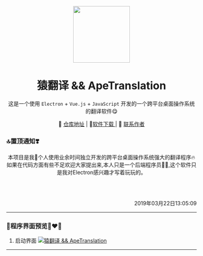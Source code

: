 <p align="center">
    <a href="https://github.com/YooDing/"><img src="https://github.com/YooDing/ApeTranslation/blob/master/ticon.png?raw=true" width="150"/></a>
    <h1 align="center">猿翻译 && ApeTranslation</h1>
</p>

<p align="center">这是一个使用 <code>Electron</code> + <code>Vue.js</code> + <code>JavaScript</code> 开发的一个跨平台桌面操作系统的翻译软件😋</p>

<p align="center">
    🤩 <a href="https://github.com/higker/ApeTranslation" target="_blank">仓库地址</a> | 
    🍻<a href="https://github.com/higker/ApeTranslation/releases" target="_blank">软件下载 </a> | 
    👷 <a href="https://wpa.qq.com/msgrd?v=3&uin=2420498526&site=qq&menu=yes" target="_blank">联系作者</a> 
</p>

### 🔝置顶通知❣️

<p align="center">
 本项目是我👤个人使用业余时间独立开发的跨平台桌面操作系统强大的翻译程序🔥如果在代码方面有些不足欢迎大家提出来,本人只是一个后端程序员👨‍💻‍,这个软件只是我对Electron感兴趣才写着玩玩的。
</p>
</br>
</br>
<p align="right">
                    2019年03月22日13:05:09</p> 

----------


### 🤩程序界面预览👨‍❤️‍👨

 1. 启动界面
 [![猿翻译 && ApeTranslation](https://i.loli.net/2019/03/22/5c946b52112b3.png)](https://i.loli.net/2019/03/22/5c946b52112b3.png)

----------



